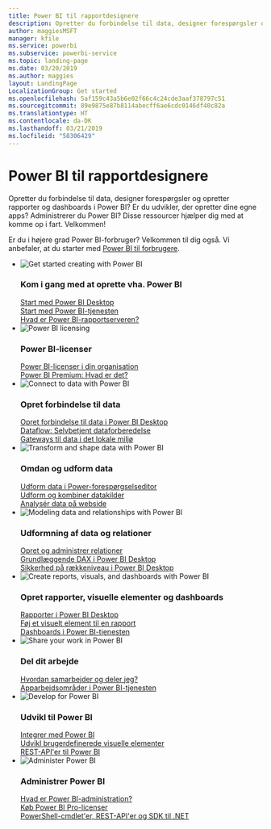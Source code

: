 ```yaml
---
title: Power BI til rapportdesignere
description: Opretter du forbindelse til data, designer forespørgsler og opretter rapporter og dashboards i Power BI? Er du udvikler, der opretter dine egne apps, eller Power BI-administrator?
author: maggiesMSFT
manager: kfile
ms.service: powerbi
ms.subservice: powerbi-service
ms.topic: landing-page
ms.date: 03/20/2019
ms.author: maggies
layout: LandingPage
LocalizationGroup: Get started
ms.openlocfilehash: 5af159c43a5b6e02f66c4c24cde3aaf378797c51
ms.sourcegitcommit: 89e9875e87b8114abecff6ae6cdc0146df40c82a
ms.translationtype: HT
ms.contentlocale: da-DK
ms.lasthandoff: 03/21/2019
ms.locfileid: "58306429"
---
```

# <a name="power-bi-for-report-designers"></a>Power BI til rapportdesignere

Opretter du forbindelse til data, designer forespørgsler og opretter rapporter og dashboards i Power BI? Er du udvikler, der opretter dine egne apps? Administrerer du Power BI? Disse ressourcer hjælper dig med at komme op i fart. Velkommen!

Er du i højere grad Power BI-forbruger? Velkommen til dig også. Vi anbefaler, at du starter med [Power BI til forbrugere](consumer/power-bi-consumer-landing.md).

<ul class="panelContent cardsF"> 
            <li> 
                  <div class="cardSize"> 
                        <div class="cardPadding"> 
                              <div class="card"> 
                                    <div class="cardImageOuter">
                                          <div class="cardImage">
                                                <img alt="Get started creating with Power BI" src="media/power-bi-creator-landing/power-bi-designer-get-started.svg" data-linktype="relative-path">
                                          </div>
                                    </div>
                                    <div class="cardText"> 
                                          <h3>Kom i gang med at oprette vha. Power BI</h3> 
                                          <p></p>
                                               <a href="desktop-what-is-desktop.md">Start med Power BI Desktop</a><br/> 
                                               <a href="power-bi-overview.md">Start med Power BI-tjenesten</a><br/> 
                                               <a href="report-server/get-started.md">Hvad er Power BI-rapportserveren?</a>
                                    </div> 
                              </div> 
                        </div> 
                  </div> 
            </li>
            <li> 
                  <div class="cardSize"> 
                        <div class="cardPadding"> 
                              <div class="card"> 
                                    <div class="cardImageOuter">
                                          <div class="cardImage">
                                                <img alt="Power BI licensing" src="media/power-bi-creator-landing/power-bi-designer-licensing.svg" data-linktype="relative-path">
                                          </div>
                                    </div>
                                    <div class="cardText"> 
                                          <h3>Power BI-licenser</h3> 
                                          <p></p>
                                                <a href="service-admin-licensing-organization.md">Power BI-licenser i din organisation</a><br/> 
                                                <a href="service-premium.md">Power BI Premium: Hvad er det?</a> 
                                    </div> 
                              </div> 
                        </div> 
                  </div> 
            </li>
            <li> 
                  <div class="cardSize"> 
                        <div class="cardPadding"> 
                              <div class="card"> 
                                    <div class="cardImageOuter">
                                          <div class="cardImage">
                                                <img alt="Connect to data with Power BI" src="media/power-bi-creator-landing/power-bi-designer-connect-data.svg" data-linktype="relative-path">
                                          </div>
                                    </div>
                                    <div class="cardText"> 
                                          <h3>Opret forbindelse til data</h3> 
                                          <p></p>
                                                <a href="desktop-quickstart-connect-to-data.md">Opret forbindelse til data i Power BI Desktop</a><br/> 
                                                <a href="service-dataflows-overview.md">Dataflow: Selvbetjent dataforberedelse</a><br/> 
                                                <a href="service-gateway-install.md">Gateways til data i det lokale miljø</a>
                                    </div> 
                              </div> 
                        </div> 
                  </div> 
            </li>
            <li> 
                  <div class="cardSize"> 
                        <div class="cardPadding"> 
                              <div class="card"> 
                                    <div class="cardImageOuter">
                                          <div class="cardImage">
                                                <img alt="Transform and shape data with Power BI" src="media/power-bi-creator-landing/power-bi-designer-transform-shape-data.svg" data-linktype="relative-path">
                                          </div>
                                    </div>
                                    <div class="cardText"> 
                                          <h3>Omdan og udform data</h3> 
                                          <p></p>
                                                <a href="desktop-common-query-tasks.md">Udform data i Power-forespørgselseditor</a><br/> 
                                                <a href="desktop-shape-and-combine-data.md">Udform og kombiner datakilder</a><br/> 
                                                <a href="desktop-tutorial-importing-and-analyzing-data-from-a-web-page.md">Analysér data på webside</a>
                                    </div> 
                              </div> 
                        </div> 
                  </div> 
            </li>
            <li> 
                  <div class="cardSize"> 
                        <div class="cardPadding"> 
                              <div class="card"> 
                                    <div class="cardImageOuter">
                                          <div class="cardImage">
                                                <img alt="Modeling data and relationships with Power BI" src="media/power-bi-creator-landing/power-bi-designer-modeling-data-relationships.svg" data-linktype="relative-path">
                                          </div>
                                    </div>
                                    <div class="cardText"> 
                                          <h3>Udformning af data og relationer</h3> 
                                          <p></p>
                                                <a href="desktop-create-and-manage-relationships.md">Opret og administrer relationer</a><br/>
                                                <a href="desktop-quickstart-learn-dax-basics.md">Grundlæggende DAX i Power BI Desktop</a><br/> 
                                                <a href="service-admin-rls.md">Sikkerhed på rækkeniveau i Power BI Desktop</a> 
                                    </div> 
                              </div> 
                        </div> 
                  </div> 
            </li>
            <li> 
                  <div class="cardSize"> 
                        <div class="cardPadding"> 
                              <div class="card"> 
                                    <div class="cardImageOuter">
                                          <div class="cardImage">
                                                <img alt="Create reports, visuals, and dashboards with Power BI" src="media/power-bi-creator-landing/power-bi-designer-create-reports-visuals-dashboards.svg" data-linktype="relative-path">
                                          </div>
                                    </div>
                                    <div class="cardText"> 
                                          <h3>Opret rapporter, visuelle elementer og dashboards</h3> 
                                          <p></p>
                                                <a href="desktop-report-view.md">Rapporter i Power BI Desktop</a><br/> 
                                                <a href="power-bi-report-add-visualizations-i.md">Føj et visuelt element til en rapport</a><br/> 
                                                <a href="service-dashboard-create.md">Dashboards i Power BI-tjenesten</a>
                                    </div> 
                              </div> 
                        </div> 
                  </div> 
            </li>
            <li> 
                  <div class="cardSize"> 
                        <div class="cardPadding"> 
                              <div class="card"> 
                                    <div class="cardImageOuter">
                                          <div class="cardImage">
                                                <img alt="Share your work in Power BI" src="media/power-bi-creator-landing/power-bi-designer-share-work.svg" data-linktype="relative-path">
                                          </div>
                                    </div>
                                    <div class="cardText"> 
                                          <h3>Del dit arbejde</h3> 
                                          <p></p>
                                                <a href="service-how-to-collaborate-distribute-dashboards-reports.md">Hvordan samarbejder og deler jeg?</a><br/>
                                                <a href="service-create-workspaces.md">Apparbejdsområder i Power BI-tjenesten</a> 
                                    </div> 
                              </div> 
                        </div> 
                  </div> 
            </li>
            <li> 
                  <div class="cardSize"> 
                        <div class="cardPadding"> 
                              <div class="card"> 
                                    <div class="cardImageOuter">
                                          <div class="cardImage">
                                                <img alt="Develop for Power BI" src="media/power-bi-creator-landing/power-bi-designer-develop-power-bi.svg" data-linktype="relative-path">
                                          </div>
                                    </div>
                                    <div class="cardText"> 
                                          <h3>Udvikl til Power BI</h3> 
                                          <p></p>
                                                <a href="developer/embedding.md">Integrer med Power BI</a><br/> 
                                                <a href="developer/custom-visual-develop-tutorial.md">Udvikl brugerdefinerede visuelle elementer</a><br/> 
                                                <a href="https://docs.microsoft.com/rest/api/power-bi">REST-API'er til Power BI</a>
                                    </div> 
                              </div> 
                        </div> 
                  </div> 
            </li>
            <li> 
                  <div class="cardSize"> 
                        <div class="cardPadding"> 
                              <div class="card"> 
                                    <div class="cardImageOuter">
                                          <div class="cardImage">
                                                <img alt="Administer Power BI" src="media/power-bi-creator-landing/power-bi-designer-administer-power-bi.svg" data-linktype="relative-path">
                                          </div>
                                    </div>
                                    <div class="cardText"> 
                                          <h3>Administrer Power BI</h3> 
                                          <p></p>
                                                <a href="service-admin-administering-power-bi-in-your-organization.md">Hvad er Power BI-administration?</a><br/> 
                                                <a href="service-admin-purchasing-power-bi-pro.md">Køb Power BI Pro-licenser</a><br/>
                                                <a href="service-admin-reference.md">PowerShell-cmdlet'er, REST-API'er og SDK til .NET</a>
                                    </div> 
                              </div> 
                        </div> 
                  </div> 
            </li>
</ul>




